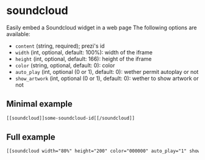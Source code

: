 # soundcloud

Easily embed a Soundcloud widget in a web page
The following options are available:
- `content` (string, required); prezi's id
- `width` (int, optional, default: 100%): width of the iframe
- `height` (int, optional, default: 166): height of the iframe
- `color` (string, optional, default: 0): color
- `auto_play` (int, optional (0 or 1), default: 0): wether permit autoplay or not
- `show_artwork` (int, optional (0 or 1), default: 0): wether to show artwork or not


## Minimal example

```html
[[soundcloud]]some-soundcloud-id[[/soundcloud]]
```

## Full example

```html
[[soundcloud width="80%" height="200" color="000000" auto_play="1" show_artwork="1"]]some-soundcloud-id[[/soundcloud]]
```
